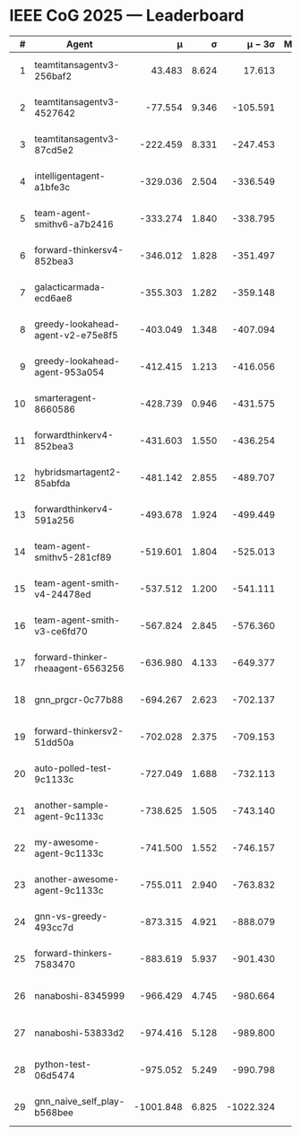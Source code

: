 # IEEE CoG 2025 — Leaderboard

| # | Agent | μ | σ | μ − 3σ | Matches | Updated |
|---:|---|---:|---:|---:|---:|---|
| 1 | teamtitansagentv3-256baf2 | 43.483 | 8.624 | 17.613 | 19976 | 2025-08-24 18:31 |
| 2 | teamtitansagentv3-4527642 | -77.554 | 9.346 | -105.591 | 19710 | 2025-08-24 18:31 |
| 3 | teamtitansagentv3-87cd5e2 | -222.459 | 8.331 | -247.453 | 20766 | 2025-08-24 18:31 |
| 4 | intelligentagent-a1bfe3c | -329.036 | 2.504 | -336.549 | 16591 | 2025-08-24 18:31 |
| 5 | team-agent-smithv6-a7b2416 | -333.274 | 1.840 | -338.795 | 19560 | 2025-08-24 18:31 |
| 6 | forward-thinkersv4-852bea3 | -346.012 | 1.828 | -351.497 | 15790 | 2025-08-24 18:31 |
| 7 | galacticarmada-ecd6ae8 | -355.303 | 1.282 | -359.148 | 18460 | 2025-08-24 18:31 |
| 8 | greedy-lookahead-agent-v2-e75e8f5 | -403.049 | 1.348 | -407.094 | 20120 | 2025-08-24 18:31 |
| 9 | greedy-lookahead-agent-953a054 | -412.415 | 1.213 | -416.056 | 18140 | 2025-08-24 18:31 |
| 10 | smarteragent-8660586 | -428.739 | 0.946 | -431.575 | 16392 | 2025-08-24 18:31 |
| 11 | forwardthinkerv4-852bea3 | -431.603 | 1.550 | -436.254 | 16374 | 2025-08-24 18:31 |
| 12 | hybridsmartagent2-85abfda | -481.142 | 2.855 | -489.707 | 16368 | 2025-08-24 18:31 |
| 13 | forwardthinkerv4-591a256 | -493.678 | 1.924 | -499.449 | 16157 | 2025-08-24 18:31 |
| 14 | team-agent-smithv5-281cf89 | -519.601 | 1.804 | -525.013 | 18980 | 2025-08-24 18:31 |
| 15 | team-agent-smith-v4-24478ed | -537.512 | 1.200 | -541.111 | 19916 | 2025-08-24 18:31 |
| 16 | team-agent-smith-v3-ce6fd70 | -567.824 | 2.845 | -576.360 | 20316 | 2025-08-24 18:31 |
| 17 | forward-thinker-rheaagent-6563256 | -636.980 | 4.133 | -649.377 | 18428 | 2025-08-24 18:31 |
| 18 | gnn_prgcr-0c77b88 | -694.267 | 2.623 | -702.137 | 17220 | 2025-08-24 18:31 |
| 19 | forward-thinkersv2-51dd50a | -702.028 | 2.375 | -709.153 | 19008 | 2025-08-24 18:31 |
| 20 | auto-polled-test-9c1133c | -727.049 | 1.688 | -732.113 | 20140 | 2025-08-24 18:31 |
| 21 | another-sample-agent-9c1133c | -738.625 | 1.505 | -743.140 | 19680 | 2025-08-24 18:31 |
| 22 | my-awesome-agent-9c1133c | -741.500 | 1.552 | -746.157 | 19720 | 2025-08-24 18:31 |
| 23 | another-awesome-agent-9c1133c | -755.011 | 2.940 | -763.832 | 21040 | 2025-08-24 18:31 |
| 24 | gnn-vs-greedy-493cc7d | -873.315 | 4.921 | -888.079 | 15260 | 2025-08-24 18:31 |
| 25 | forward-thinkers-7583470 | -883.619 | 5.937 | -901.430 | 18120 | 2025-08-24 18:31 |
| 26 | nanaboshi-8345999 | -966.429 | 4.745 | -980.664 | 15890 | 2025-08-24 18:31 |
| 27 | nanaboshi-53833d2 | -974.416 | 5.128 | -989.800 | 15240 | 2025-08-24 18:31 |
| 28 | python-test-06d5474 | -975.052 | 5.249 | -990.798 | 15690 | 2025-08-24 18:31 |
| 29 | gnn_naive_self_play-b568bee | -1001.848 | 6.825 | -1022.324 | 15660 | 2025-08-24 18:31 |
